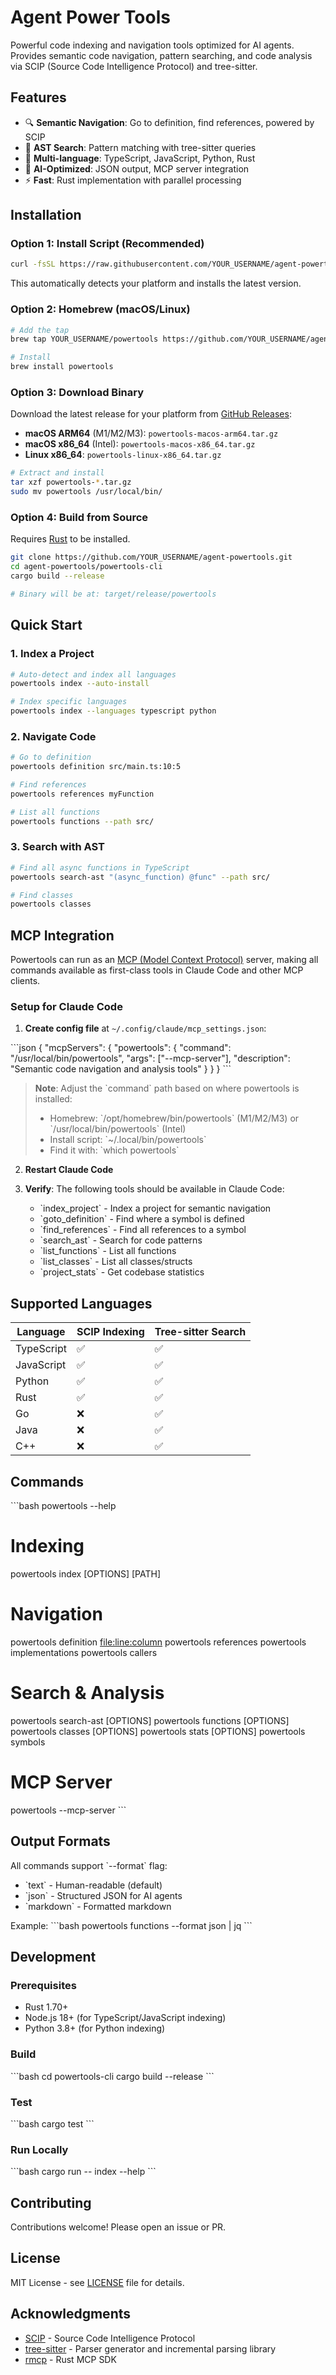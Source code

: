 # Agent Power Tools

Powerful code indexing and navigation tools optimized for AI agents. Provides semantic code navigation, pattern searching, and code analysis via SCIP (Source Code Intelligence Protocol) and tree-sitter.

## Features

- 🔍 **Semantic Navigation**: Go to definition, find references, powered by SCIP
- 🌲 **AST Search**: Pattern matching with tree-sitter queries
- 🚀 **Multi-language**: TypeScript, JavaScript, Python, Rust
- 🤖 **AI-Optimized**: JSON output, MCP server integration
- ⚡ **Fast**: Rust implementation with parallel processing

## Installation

### Option 1: Install Script (Recommended)

```bash
curl -fsSL https://raw.githubusercontent.com/YOUR_USERNAME/agent-powertools/main/install.sh | sh
```

This automatically detects your platform and installs the latest version.

### Option 2: Homebrew (macOS/Linux)

```bash
# Add the tap
brew tap YOUR_USERNAME/powertools https://github.com/YOUR_USERNAME/agent-powertools

# Install
brew install powertools
```

### Option 3: Download Binary

Download the latest release for your platform from [GitHub Releases](https://github.com/YOUR_USERNAME/agent-powertools/releases):

- **macOS ARM64** (M1/M2/M3): `powertools-macos-arm64.tar.gz`
- **macOS x86_64** (Intel): `powertools-macos-x86_64.tar.gz`
- **Linux x86_64**: `powertools-linux-x86_64.tar.gz`

```bash
# Extract and install
tar xzf powertools-*.tar.gz
sudo mv powertools /usr/local/bin/
```

### Option 4: Build from Source

Requires [Rust](https://rustup.rs/) to be installed.

```bash
git clone https://github.com/YOUR_USERNAME/agent-powertools.git
cd agent-powertools/powertools-cli
cargo build --release

# Binary will be at: target/release/powertools
```

## Quick Start

### 1. Index a Project

```bash
# Auto-detect and index all languages
powertools index --auto-install

# Index specific languages
powertools index --languages typescript python
```

### 2. Navigate Code

```bash
# Go to definition
powertools definition src/main.ts:10:5

# Find references
powertools references myFunction

# List all functions
powertools functions --path src/
```

### 3. Search with AST

```bash
# Find all async functions in TypeScript
powertools search-ast "(async_function) @func" --path src/

# Find classes
powertools classes
```

## MCP Integration

Powertools can run as an [MCP (Model Context Protocol)](https://modelcontextprotocol.io) server, making all commands available as first-class tools in Claude Code and other MCP clients.

### Setup for Claude Code

1. **Create config file** at `~/.config/claude/mcp_settings.json`:

\`\`\`json
{
  "mcpServers": {
    "powertools": {
      "command": "/usr/local/bin/powertools",
      "args": ["--mcp-server"],
      "description": "Semantic code navigation and analysis tools"
    }
  }
}
\`\`\`

> **Note**: Adjust the \`command\` path based on where powertools is installed:
> - Homebrew: \`/opt/homebrew/bin/powertools\` (M1/M2/M3) or \`/usr/local/bin/powertools\` (Intel)
> - Install script: \`~/.local/bin/powertools\`
> - Find it with: \`which powertools\`

2. **Restart Claude Code**

3. **Verify**: The following tools should be available in Claude Code:
   - \`index_project\` - Index a project for semantic navigation
   - \`goto_definition\` - Find where a symbol is defined
   - \`find_references\` - Find all references to a symbol
   - \`search_ast\` - Search for code patterns
   - \`list_functions\` - List all functions
   - \`list_classes\` - List all classes/structs
   - \`project_stats\` - Get codebase statistics

## Supported Languages

| Language | SCIP Indexing | Tree-sitter Search |
|----------|---------------|-------------------|
| TypeScript | ✅ | ✅ |
| JavaScript | ✅ | ✅ |
| Python | ✅ | ✅ |
| Rust | ✅ | ✅ |
| Go | ❌ | ✅ |
| Java | ❌ | ✅ |
| C++ | ❌ | ✅ |

## Commands

\`\`\`bash
powertools --help

# Indexing
powertools index [OPTIONS] [PATH]

# Navigation
powertools definition <file:line:column>
powertools references <symbol>
powertools implementations <name>
powertools callers <function>

# Search & Analysis
powertools search-ast <pattern> [OPTIONS]
powertools functions [OPTIONS]
powertools classes [OPTIONS]
powertools stats [OPTIONS]
powertools symbols <query>

# MCP Server
powertools --mcp-server
\`\`\`

## Output Formats

All commands support \`--format\` flag:
- \`text\` - Human-readable (default)
- \`json\` - Structured JSON for AI agents
- \`markdown\` - Formatted markdown

Example:
\`\`\`bash
powertools functions --format json | jq
\`\`\`

## Development

### Prerequisites

- Rust 1.70+
- Node.js 18+ (for TypeScript/JavaScript indexing)
- Python 3.8+ (for Python indexing)

### Build

\`\`\`bash
cd powertools-cli
cargo build --release
\`\`\`

### Test

\`\`\`bash
cargo test
\`\`\`

### Run Locally

\`\`\`bash
cargo run -- index --help
\`\`\`

## Contributing

Contributions welcome! Please open an issue or PR.

## License

MIT License - see [LICENSE](LICENSE) file for details.

## Acknowledgments

- [SCIP](https://github.com/sourcegraph/scip) - Source Code Intelligence Protocol
- [tree-sitter](https://tree-sitter.github.io/) - Parser generator and incremental parsing library
- [rmcp](https://github.com/modelcontextprotocol/rust-sdk) - Rust MCP SDK
